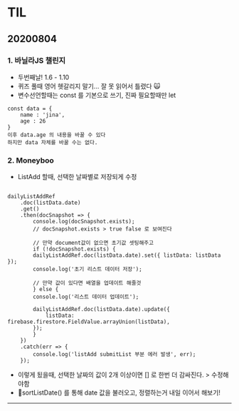 # TIL

## 20200804

### 1. 바닐라JS 챌린지
- 두번째날! 1.6 - 1.10
- 퀴즈 풀때 영어 헷갈리지 말기... 잘 못 읽어서 틀렸다 🙀
- 변수선언할때는 const 를 기본으로 쓰기, 진짜 필요할때만 let
<pre><code>const data = {
	name : 'jina',
	age : 26
}
이후 data.age 의 내용을 바꿀 수 있다
하지만 data 자체를 바꿀 수는 없다. </code></pre>


### 2. Moneyboo
- ListAdd 할때, 선택한 날짜별로 저장되게 수정 
<pre><code>
dailyListAddRef
    .doc(listData.date)
    .get()
    .then(docSnapshot => {
        console.log(docSnapshot.exists);
        // docSnapshot.exists > true false 로 보여진다

        // 만약 document값이 없으면 초기값 셋팅해주고
        if (!docSnapshot.exists) {
        dailyListAddRef.doc(listData.date).set({ listData: listData });
        console.log('초기 리스트 데이터 저장');

        // 만약 값이 있다면 배열을 업데이트 해줄것
        } else {
        console.log('리스트 데이터 업데이트');

        dailyListAddRef.doc(listData.date).update({
            listData: firebase.firestore.FieldValue.arrayUnion(listData),
        });
        }
    })
    .catch(err => {
        console.log('listAdd submitList 부분 에러 발생', err);
    });
</code></pre>

- 이렇게 됬을때, 선택한 날짜의 값이 2개 이상이면 [] 로 한번 더 감싸진다. > 수정해야함
- sortListDate() 를 통해 date 값을 불러오고, 정렬하는거 내일 이어서 해보기! 

<hr/>